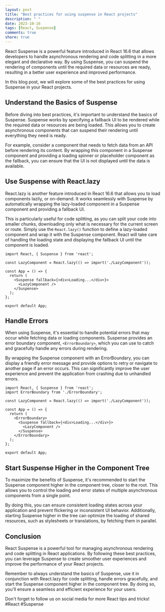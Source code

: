 ```yaml
---
layout: post
title: "Best practices for using suspense in React projects"
description: " "
date: 2023-10-16
tags: [React, Suspense]
comments: true
share: true
---
```


React Suspense is a powerful feature introduced in React 16.6 that allows developers to handle asynchronous rendering and code splitting in a more elegant and declarative way. By using Suspense, you can suspend the rendering of components until the required data or resources are ready, resulting in a better user experience and improved performance.

In this blog post, we will explore some of the best practices for using Suspense in your React projects.

## Understand the Basics of Suspense

Before diving into best practices, it's important to understand the basics of Suspense. Suspense works by specifying a fallback UI to be rendered while the required data or resources are being loaded. This allows you to create asynchronous components that can suspend their rendering until everything they need is ready.

For example, consider a component that needs to fetch data from an API before rendering its content. By wrapping this component in a Suspense component and providing a loading spinner or placeholder component as the fallback, you can ensure that the UI is not displayed until the data is available.

## Use Suspense with React.lazy

React.lazy is another feature introduced in React 16.6 that allows you to load components lazily, or on-demand. It works seamlessly with Suspense by automatically wrapping the lazy-loaded component in a Suspense component and providing a fallback UI.

This is particularly useful for code splitting, as you can split your code into smaller chunks, downloading only what is necessary for the current screen or route. Simply use the `React.lazy()` function to define a lazy-loaded component and wrap it with the Suspense component. React will take care of handling the loading state and displaying the fallback UI until the component is loaded.

```
import React, { Suspense } from 'react';

const LazyComponent = React.lazy(() => import('./LazyComponent'));

const App = () => {
  return (
    <Suspense fallback={<div>Loading...</div>}>
      <LazyComponent />
    </Suspense>
  );
};

export default App;
```

## Handle Errors

When using Suspense, it's essential to handle potential errors that may occur while fetching data or loading components. Suspense provides an error boundary component, `<ErrorBoundary>`, which you can use to catch and gracefully handle any errors during rendering.

By wrapping the Suspense component with an ErrorBoundary, you can display a friendly error message and provide options to retry or navigate to another page if an error occurs. This can significantly improve the user experience and prevent the application from crashing due to unhandled errors.

```
import React, { Suspense } from 'react';
import ErrorBoundary from './ErrorBoundary';

const LazyComponent = React.lazy(() => import('./LazyComponent'));

const App = () => {
  return (
    <ErrorBoundary>
      <Suspense fallback={<div>Loading...</div>}>
        <LazyComponent />
      </Suspense>
    </ErrorBoundary>
  );
};

export default App;
```

## Start Suspense Higher in the Component Tree

To maximize the benefits of Suspense, it's recommended to start the Suspense component higher in the component tree, closer to the root. This allows you to control the loading and error states of multiple asynchronous components from a single point.

By doing this, you can ensure consistent loading states across your application and prevent flickering or inconsistent UI behavior. Additionally, starting Suspense higher in the tree can optimize the loading of shared resources, such as stylesheets or translations, by fetching them in parallel.

## Conclusion

React Suspense is a powerful tool for managing asynchronous rendering and code splitting in React applications. By following these best practices, you can leverage Suspense to create smoother user experiences and improve the performance of your React projects.

Remember to always understand the basics of Suspense, use it in conjunction with React.lazy for code splitting, handle errors gracefully, and start the Suspense component higher in the component tree. By doing so, you'll ensure a seamless and efficient experience for your users.

Don't forget to follow us on social media for more React tips and tricks! #React #Suspense
